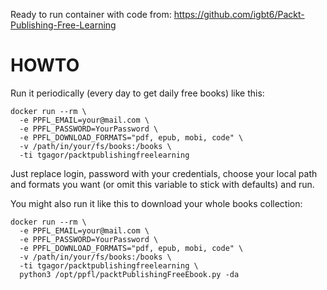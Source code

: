 Ready to run container with code from: https://github.com/igbt6/Packt-Publishing-Free-Learning

# HOWTO

Run it periodically (every day to get daily free books) like this:

```
docker run --rm \
  -e PPFL_EMAIL=your@mail.com \
  -e PPFL_PASSWORD=YourPassword \
  -e PPFL_DOWNLOAD_FORMATS="pdf, epub, mobi, code" \
  -v /path/in/your/fs/books:/books \
  -ti tgagor/packtpublishingfreelearning
```

Just replace login, password with your credentials, choose your local path and formats you want (or omit this variable to stick with defaults) and run.

You might also run it like this to download your whole books collection:

```
docker run --rm \
  -e PPFL_EMAIL=your@mail.com \
  -e PPFL_PASSWORD=YourPassword \
  -e PPFL_DOWNLOAD_FORMATS="pdf, epub, mobi, code" \
  -v /path/in/your/fs/books:/books \
  -ti tgagor/packtpublishingfreelearning \
  python3 /opt/ppfl/packtPublishingFreeEbook.py -da
```
